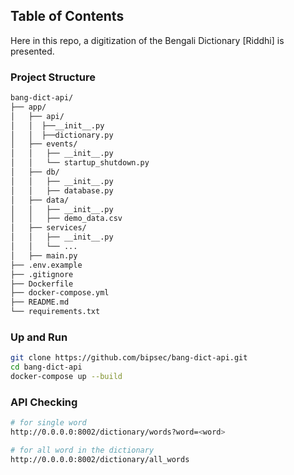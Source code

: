 ## Table of Contents
Here in this repo, a digitization of the Bengali Dictionary [Riddhi] is presented.

### Project Structure

```sh
bang-dict-api/
├── app/
│   ├── api/
│   │  ├──__init__.py
│   │  ├──dictionary.py
│   ├── events/
│   │   ├── __init__.py
│   │   └── startup_shutdown.py
│   ├── db/
│   │   ├── __init__.py
│   │   ├── database.py
│   ├── data/
│   │   ├── __init__.py
│   │   ├── demo_data.csv
│   ├── services/
│   │   ├── __init__.py
│   │   └── ...
│   ├── main.py
├── .env.example
├── .gitignore
├── Dockerfile
├── docker-compose.yml
├── README.md
└── requirements.txt
```


### Up and Run

```sh
git clone https://github.com/bipsec/bang-dict-api.git
cd bang-dict-api
docker-compose up --build
```

### API Checking

```sh
# for single word
http://0.0.0.0:8002/dictionary/words?word=<word>

# for all word in the dictionary
http://0.0.0.0:8002/dictionary/all_words
```
